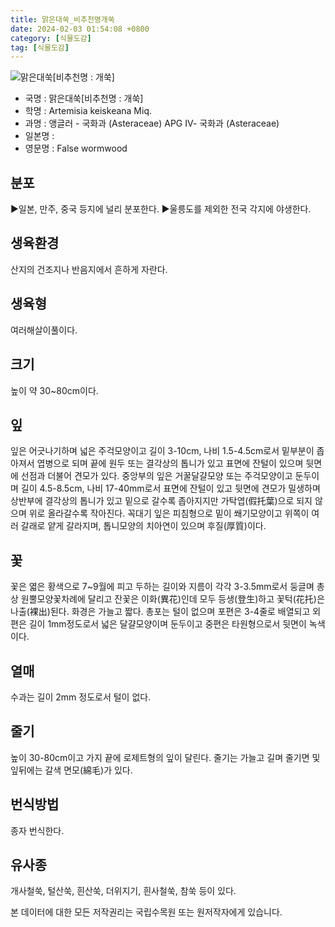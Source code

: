 ```yaml
---
title: 맑은대쑥_비추천명개쑥
date: 2024-02-03 01:54:08 +0800
category: [식물도감]
tag: [식물도감]
---
```




![맑은대쑥[비추천명 : 개쑥]](/fileUpload/plants/basic/Compositae/Artemisia/22288/1_th2.JPG)
- 국명 : 맑은대쑥[비추천명 : 개쑥]
- 학명 : Artemisia keiskeana Miq.
- 과명 : 앵글러 - 국화과 (Asteraceae) APG Ⅳ- 국화과 (Asteraceae)
- 일본명 : 
- 영문명 : False wormwood


## 분포
▶일본, 만주, 중국 등지에 널리 분포한다.▶울릉도를 제외한 전국 각지에 야생한다.
## 생육환경
산지의 건조지나 반음지에서 흔하게 자란다.
## 생육형
여러해살이풀이다.
## 크기
높이 약 30~80cm이다.
## 잎
잎은 어긋나기하며 넓은 주걱모양이고 길이 3-10cm, 나비 1.5-4.5cm로서 밑부분이 좁아져서 엽병으로 되며 끝에 원두 또는 결각상의 톱니가 있고 표면에 잔털이 있으며 뒷면에 선점과 더불어 견모가 있다. 중앙부의 잎은 거꿀달걀모양 또는 주걱모양이고 둔두이며 길이 4.5-8.5cm, 나비 17-40mm로서 표면에 잔털이 있고 뒷면에 견모가 밀생하며 상반부에 결각상의 톱니가 있고 밑으로 갈수록 좁아지지만 가탁엽(假托葉)으로 되지 않으며 위로 올라갈수록 작아진다. 꼭대기 잎은 피침형으로 밑이 쐐기모양이고 위쪽이 여러 갈래로 얕게 갈라지며, 톱니모양의 치아연이 있으며 후질(厚質)이다.
## 꽃
꽃은 엷은 황색으로 7~9월에 피고 두하는 길이와 지름이 각각 3-3.5mm로서 둥글며 총상 원뿔모양꽃차례에 달리고 잔꽃은 이화(異花)인데 모두 등생(登生)하고 꽃턱(花托)은 나출(裸出)된다. 화경은 가늘고 짧다. 총포는 털이 없으며 포편은 3-4줄로 배열되고 외편은 길이 1mm정도로서 넓은 달걀모양이며 둔두이고 중편은 타원형으로서 뒷면이 녹색이다.
## 열매
수과는 길이 2mm 정도로서 털이 없다.
## 줄기
높이 30-80cm이고 가지 끝에 로제트형의 잎이 달린다. 줄기는 가늘고 길며 줄기면 및 잎뒤에는 갈색 면모(綿毛)가 있다.
## 번식방법
종자 번식한다.
## 유사종
개사철쑥, 털산쑥, 흰산쑥, 더위지기, 흰사철쑥, 참쑥 등이 있다.






본 데이터에 대한 모든 저작권리는 국립수목원 또는 원저작자에게 있습니다.
